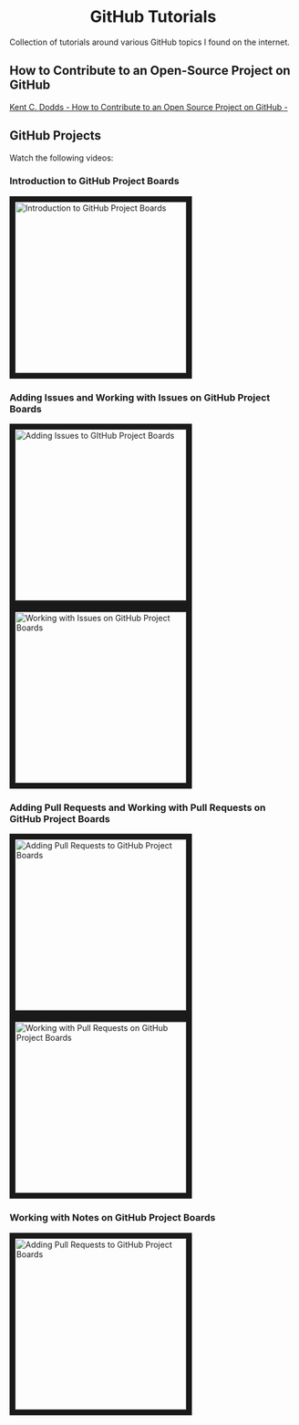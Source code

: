 <h1 align="center"> GitHub Tutorials </h1> 
<p> Collection of tutorials around various GitHub topics I found on the internet. </p>

<h2> How to Contribute to an Open-Source Project on GitHub </h2>

<p>
     <a href="https://app.egghead.io/playlists/how-to-contribute-to-an-open-source-project-on-github">Kent C. Dodds - How to Contribute to an Open Source Project on GitHub - </a> 
</p>

<h2> GitHub Projects </h2>

<p> Watch the following videos: </p>

<h3> Introduction to GitHub Project Boards </h3>
<p>
    <a href="https://www.youtube.com/watch?v=idZyqNIrt84&list=PLiO7XHcmTslc5hGrbnnmHIb0SeJLTpOEu&index=2">
    <!---
       <img src="http://img.youtube.com/vi/idZyqNIrt84/default.jpg" alt="Watch the video" width="240" height="180" border="10" />
       hqdefault.jpg <- high quality | mqdefault.jpg <- medium quality | sddefault.jpg <- standard definition | maxresdefault.jpg <- maximum resolution
    --->
       <img src="http://img.youtube.com/vi/idZyqNIrt84/maxresdefault.jpg" alt="Introduction to GitHub Project Boards" width="300" border="10" />
   </a>
</p>

<h3> Adding Issues and Working with Issues on GitHub Project Boards </h3>
<p>
   <a href="https://www.youtube.com/watch?v=vxgd6TO4IfQ&list=PLiO7XHcmTslc5hGrbnnmHIb0SeJLTpOEu&index=3" >
       <img src="http://img.youtube.com/vi/vxgd6TO4IfQ/maxresdefault.jpg" alt="Adding Issues to GItHub Project Boards" width="300" border="10" />
   </a>
   <a href="https://www.youtube.com/watch?v=de_lazvBioE&list=PLiO7XHcmTslc5hGrbnnmHIb0SeJLTpOEu&index=4" >
      <img src="http://img.youtube.com/vi/de_lazvBioE/maxresdefault.jpg" alt="Working with Issues on GitHub Project Boards" width="300" border="10" />
   </a>
</p>

<h3> Adding Pull Requests and Working with Pull Requests on GitHub Project Boards </h3>

<p>
   <a href="https://www.youtube.com/watch?v=NZG5Y51WRHo&list=PLiO7XHcmTslc5hGrbnnmHIb0SeJLTpOEu&index=4" >
      <img src="http://img.youtube.com/vi/NZG5Y51WRHo/maxresdefault.jpg" alt="Adding Pull Requests to GitHub Project Boards" width="300" border="10" />
   </a>
   <a href="https://www.youtube.com/watch?v=iLqKrl3RzK0&list=PLiO7XHcmTslc5hGrbnnmHIb0SeJLTpOEu&index=5&pp=iAQB" >
      <img src="http://img.youtube.com/vi/iLqKrl3RzK0/maxresdefault.jpg" alt="Working with Pull Requests on GitHub Project Boards" width="300" border="10" />
   </a>
</p>

<h3> Working with Notes on GitHub Project Boards </h3>

<p>
   <a href="https://www.youtube.com/watch?v=XNxbm2IvTPs&list=PLiO7XHcmTslc5hGrbnnmHIb0SeJLTpOEu&index=7" >
      <img src="http://img.youtube.com/vi/XNxbm2IvTPs/maxresdefault.jpg" alt="Adding Pull Requests to GitHub Project Boards" width="300" border="10" />
   </a>
</p>

    


